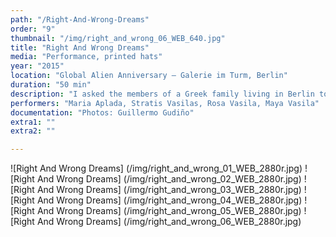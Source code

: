 ```yaml
---
path: "/Right-And-Wrong-Dreams"
order: "9"
thumbnail: "/img/right_and_wrong_06_WEB_640.jpg"
title: "Right And Wrong Dreams"
media: "Performance, printed hats"
year: "2015"
location: "Global Alien Anniversary – Galerie im Turm, Berlin"
duration: "50 min"
description: "I asked the members of a Greek family living in Berlin to participate. The four family members were covered with a white cloth. They wandered together through the gallery space and shared something that they dreamed of recently. The group stood a while next to the printed hats and then walked out to the public space."
performers: "Maria Aplada, Stratis Vasilas, Rosa Vasila, Maya Vasila"
documentation: "Photos: Guillermo Gudiño"
extra1: ""
extra2: ""

---
```


![Right And Wrong Dreams] (/img/right_and_wrong_01_WEB_2880r.jpg)
![Right And Wrong Dreams] (/img/right_and_wrong_02_WEB_2880r.jpg)
![Right And Wrong Dreams] (/img/right_and_wrong_03_WEB_2880r.jpg)
![Right And Wrong Dreams] (/img/right_and_wrong_04_WEB_2880r.jpg)
![Right And Wrong Dreams] (/img/right_and_wrong_05_WEB_2880r.jpg)
![Right And Wrong Dreams] (/img/right_and_wrong_06_WEB_2880r.jpg)


